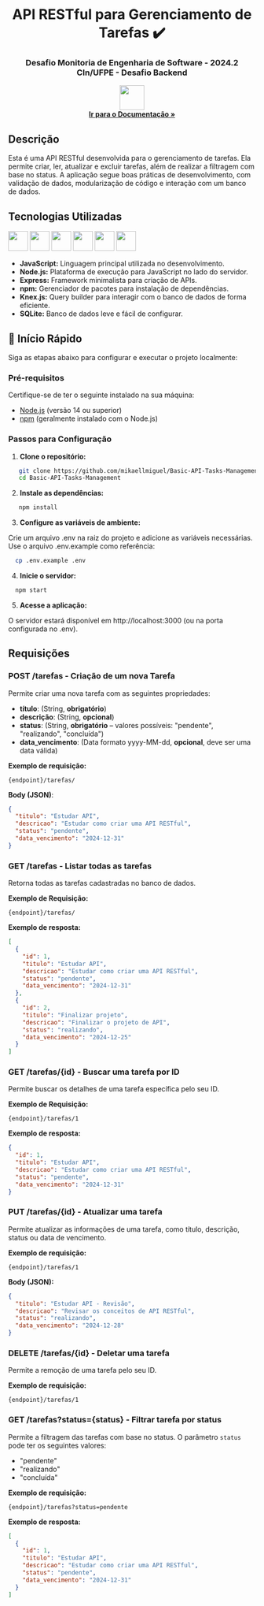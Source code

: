 <h1 align="center">API RESTful para Gerenciamento de Tarefas ✔️</h1> 
  <h3 align="center">Desafio Monitoria de Engenharia de Software - 2024.2 CIn/UFPE - Desafio Backend</h3>

<p align="center">
    <img width="50px" src="https://cdn.jsdelivr.net/gh/devicons/devicon@latest/icons/postman/postman-original.svg" />    
    <br />
        <a href="https://documenter.getpostman.com/view/40958428/2sAYQWKtWz"><strong>Ir para o Documentação »</strong></a>
    <br />
</p>

## Descrição
Esta é uma API RESTful desenvolvida para o gerenciamento de tarefas. Ela permite criar, ler, atualizar e excluir tarefas, além de realizar a filtragem com base no status. A aplicação segue boas práticas de desenvolvimento, com validação de dados, modularização de código e interação com um banco de dados.

## Tecnologias Utilizadas

<div>
        <img width="40px" src="https://cdn.jsdelivr.net/gh/devicons/devicon@latest/icons/javascript/javascript-original.svg" />
        <img width="40px" src="https://cdn.jsdelivr.net/gh/devicons/devicon@latest/icons/nodejs/nodejs-original-wordmark.svg"/>
        <img width="40px" src="https://cdn.jsdelivr.net/gh/devicons/devicon@latest/icons/express/express-original.svg" />
        <img width="40px" src="https://cdn.jsdelivr.net/gh/devicons/devicon@latest/icons/npm/npm-original-wordmark.svg" />
        <img width="40px" src="https://cdn.jsdelivr.net/gh/devicons/devicon@latest/icons/knexjs/knexjs-original.svg" >
        <img width="40px" src="https://cdn.jsdelivr.net/gh/devicons/devicon@latest/icons/sqlite/sqlite-original.svg" />
</div>

- **JavaScript:** Linguagem principal utilizada no desenvolvimento.
- **Node.js:** Plataforma de execução para JavaScript no lado do servidor.
- **Express:** Framework minimalista para criação de APIs.
- **npm:** Gerenciador de pacotes para instalação de dependências.
- **Knex.js:** Query builder para interagir com o banco de dados de forma eficiente.
- **SQLite:** Banco de dados leve e fácil de configurar.

## 🚀 Início Rápido

Siga as etapas abaixo para configurar e executar o projeto localmente:

### Pré-requisitos

Certifique-se de ter o seguinte instalado na sua máquina:
- [Node.js](https://nodejs.org/) (versão 14 ou superior)
- [npm](https://www.npmjs.com/) (geralmente instalado com o Node.js)

### Passos para Configuração

1. **Clone o repositório:**
```bash
   git clone https://github.com/mikaellmiguel/Basic-API-Tasks-Management
   cd Basic-API-Tasks-Management
```
2. **Instale as dependências:**
```bash
   npm install
```
3. **Configure as variáveis de ambiente:**

Crie um arquivo .env na raiz do projeto e adicione as variáveis necessárias. Use o arquivo .env.example como referência:
```bash
  cp .env.example .env
```
4. **Inicie o servidor:**

```bash
  npm start
```
5. **Acesse a aplicação:**

O servidor estará disponível em http://localhost:3000 (ou na porta configurada no .env).

## Requisições

### POST /tarefas - Criação de um nova Tarefa
Permite criar uma nova tarefa com as seguintes propriedades:
- **título**: (String, **obrigatório**)
- **descrição**: (String, **opcional**)
- **status**: (String, **obrigatório** – valores possíveis: "pendente", "realizando", "concluída")
- **data_vencimento**: (Data formato yyyy-MM-dd, **opcional**, deve ser uma data válida)

**Exemplo de requisição:**

```url
{endpoint}/tarefas/
```

**Body (JSON)**:
```json
{
  "titulo": "Estudar API",
  "descricao": "Estudar como criar uma API RESTful",
  "status": "pendente",
  "data_vencimento": "2024-12-31"
}
```

### GET /tarefas - Listar todas as tarefas
Retorna todas as tarefas cadastradas no banco de dados.  

**Exemplo de Requisição:**
```url
{endpoint}/tarefas/
```
**Exemplo de resposta:**
```json
[
  {
    "id": 1,
    "titulo": "Estudar API",
    "descricao": "Estudar como criar uma API RESTful",
    "status": "pendente",
    "data_vencimento": "2024-12-31"
  },
  {
    "id": 2,
    "titulo": "Finalizar projeto",
    "descricao": "Finalizar o projeto de API",
    "status": "realizando",
    "data_vencimento": "2024-12-25"
  }
]
```

### GET /tarefas/{id} - Buscar uma tarefa por ID 
Permite buscar os detalhes de uma tarefa específica pelo seu ID. 

**Exemplo de Requisição:**
```url
{endpoint}/tarefas/1
```
**Exemplo de resposta:**
```json
{
  "id": 1,
  "titulo": "Estudar API",
  "descricao": "Estudar como criar uma API RESTful",
  "status": "pendente",
  "data_vencimento": "2024-12-31"
}
```

### PUT /tarefas/{id} - Atualizar uma tarefa
Permite atualizar as informações de uma tarefa, como título, descrição, status ou data de vencimento.

**Exemplo de requisição:**
```url
{endpoint}/tarefas/1
```
**Body (JSON):**
```json
{
  "titulo": "Estudar API - Revisão",
  "descricao": "Revisar os conceitos de API RESTful",
  "status": "realizando",
  "data_vencimento": "2024-12-28"
}
```

### DELETE /tarefas/{id} - Deletar uma tarefa
Permite a remoção de uma tarefa pelo seu ID.

**Exemplo de requisição:**
```
{endpoint}/tarefas/1
```

### GET /tarefas?status={status} - Filtrar tarefa por status
Permite a filtragem das tarefas com base no status. O parâmetro `status` pode ter os seguintes valores:
- "pendente"
- "realizando"
- "concluída"

**Exemplo de requisição:**
```
{endpoint}/tarefas?status=pendente
```

**Exemplo de resposta:**
```json
[
  {
    "id": 1,
    "titulo": "Estudar API",
    "descricao": "Estudar como criar uma API RESTful",
    "status": "pendente",
    "data_vencimento": "2024-12-31"
  }
]
```
